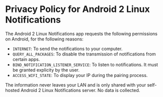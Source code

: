 # Privacy Policy for Android 2 Linux Notifications
The Android 2 Linux Notifications app requests the following permissions on Android, for the following reasons:
- `INTERNET`: To send the notifications to your computer.
- `QUERY_ALL_PACKAGES`: To disable the transmission of notifications from certain apps.
- `BIND_NOTIFICATION_LISTENER_SERVICE`: To listen to notifications. It must be granted explicity by the user.
- `ACCESS_WIFI_STATE`: To display your IP during the pairing process.

The information never leaves your LAN and is only shared with your self-hosted Android 2 Linux Notifications server. No data is collected.
